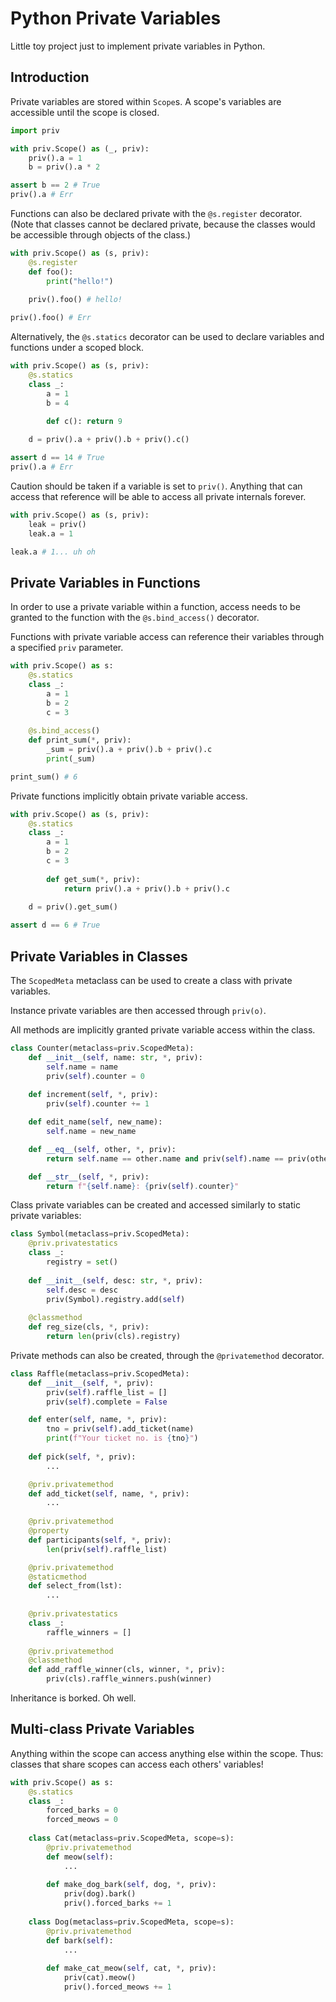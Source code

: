 # Python Private Variables

Little toy project just to implement private variables in Python.

## Introduction

Private variables are stored within `Scope`s. A scope's variables are accessible until the scope is closed.

```py
import priv

with priv.Scope() as (_, priv):
    priv().a = 1
    b = priv().a * 2

assert b == 2 # True
priv().a # Err
```

Functions can also be declared private with the `@s.register` decorator. (Note that classes cannot be declared private, because the classes would be accessible through objects of the class.)

```py
with priv.Scope() as (s, priv):
    @s.register
    def foo():
        print("hello!")
    
    priv().foo() # hello!

priv().foo() # Err
```

Alternatively, the `@s.statics` decorator can be used to declare variables and functions under a scoped block.

```py
with priv.Scope() as (s, priv):
    @s.statics
    class _:
        a = 1
        b = 4

        def c(): return 9
    
    d = priv().a + priv().b + priv().c()

assert d == 14 # True
priv().a # Err
```

Caution should be taken if a variable is set to `priv()`. Anything that can access that reference will be able to access all private internals forever.

```py
with priv.Scope() as (s, priv):
    leak = priv()
    leak.a = 1

leak.a # 1... uh oh
```

## Private Variables in Functions

In order to use a private variable within a function, access needs to be granted to the function with the `@s.bind_access()` decorator.

Functions with private variable access can reference their variables through a specified `priv` parameter.

```py
with priv.Scope() as s:
    @s.statics
    class _:
        a = 1
        b = 2
        c = 3
    
    @s.bind_access()
    def print_sum(*, priv):
        _sum = priv().a + priv().b + priv().c
        print(_sum)

print_sum() # 6
```

Private functions implicitly obtain private variable access.

```py
with priv.Scope() as (s, priv):
    @s.statics
    class _:
        a = 1
        b = 2
        c = 3
    
        def get_sum(*, priv):
            return priv().a + priv().b + priv().c
    
    d = priv().get_sum()

assert d == 6 # True
```

## Private Variables in Classes

The `ScopedMeta` metaclass can be used to create a class with private variables.

Instance private variables are then accessed through `priv(o)`.

All methods are implicitly granted private variable access within the class.

```py
class Counter(metaclass=priv.ScopedMeta):
    def __init__(self, name: str, *, priv):
        self.name = name
        priv(self).counter = 0
    
    def increment(self, *, priv):
        priv(self).counter += 1

    def edit_name(self, new_name):
        self.name = new_name

    def __eq__(self, other, *, priv):
        return self.name == other.name and priv(self).name == priv(other).name

    def __str__(self, *, priv):
        return f"{self.name}: {priv(self).counter}"
```

Class private variables can be created and accessed similarly to static private variables:

```py
class Symbol(metaclass=priv.ScopedMeta):
    @priv.privatestatics
    class _:
        registry = set()
    
    def __init__(self, desc: str, *, priv):
        self.desc = desc
        priv(Symbol).registry.add(self)
    
    @classmethod
    def reg_size(cls, *, priv):
        return len(priv(cls).registry)
```

Private methods can also be created, through the `@privatemethod` decorator.

```py
class Raffle(metaclass=priv.ScopedMeta):
    def __init__(self, *, priv):
        priv(self).raffle_list = []
        priv(self).complete = False

    def enter(self, name, *, priv):
        tno = priv(self).add_ticket(name)
        print(f"Your ticket no. is {tno}")
    
    def pick(self, *, priv):
        ...

    @priv.privatemethod
    def add_ticket(self, name, *, priv): 
        ...
    
    @priv.privatemethod
    @property
    def participants(self, *, priv):
        len(priv(self).raffle_list)

    @priv.privatemethod
    @staticmethod
    def select_from(lst): 
        ...
    
    @priv.privatestatics
    class _:
        raffle_winners = []
    
    @priv.privatemethod
    @classmethod
    def add_raffle_winner(cls, winner, *, priv):
        priv(cls).raffle_winners.push(winner)
```

Inheritance is borked. Oh well.

## Multi-class Private Variables

Anything within the scope can access anything else within the scope. Thus: classes that share scopes can access each others' variables!

```py
with priv.Scope() as s:
    @s.statics
    class _:
        forced_barks = 0
        forced_meows = 0
    
    class Cat(metaclass=priv.ScopedMeta, scope=s):
        @priv.privatemethod
        def meow(self): 
            ...
        
        def make_dog_bark(self, dog, *, priv):
            priv(dog).bark()
            priv().forced_barks += 1
    
    class Dog(metaclass=priv.ScopedMeta, scope=s):
        @priv.privatemethod
        def bark(self): 
            ...
        
        def make_cat_meow(self, cat, *, priv):
            priv(cat).meow()
            priv().forced_meows += 1
```
